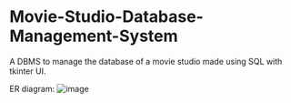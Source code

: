 # Movie-Studio-Database-Management-System
A DBMS to manage the database of a movie studio made using SQL with tkinter UI.

ER diagram:
![image](https://github.com/user-attachments/assets/8e5eb8d9-4bca-4e8a-94b0-b3374d0c18ea)
